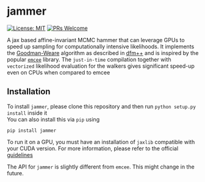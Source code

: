 # jammer

[![License: MIT](https://img.shields.io/badge/License-MIT-yellow.svg)](https://opensource.org/licenses/MIT) 
[![PRs Welcome](https://img.shields.io/badge/PRs-welcome-brightgreen.svg?style=flat-square)](http://makeapullrequest.com)

A jax based affine-invariant MCMC hammer that can leverage GPUs to speed up sampling for computationally intensive likelihoods. It implements the [Goodman-Weare](https://msp.org/camcos/2010/5-1/p04.xhtml) algorithm as described in [dfm++](https://arxiv.org/abs/1202.3665) and is inspired by the popular [`emcee`](https://github.com/dfm/emcee) library. The `just-in-time` compilation together with `vectorized` likelihood evaluation for the walkers gives significant speed-up even on CPUs when compared to emcee

## Installation

To install `jammer`, please clone this repository and then run `python setup.py install` inside it \
You can also install this via `pip` using
```
pip install jammer
```
To run it on a GPU, you must have an installation of `jaxlib` compatible with your CUDA version. For more information, please refer to the official [guidelines](https://github.com/google/jax#installation) 

The API for `jammer` is slightly different from `emcee`. This might change in the future.
